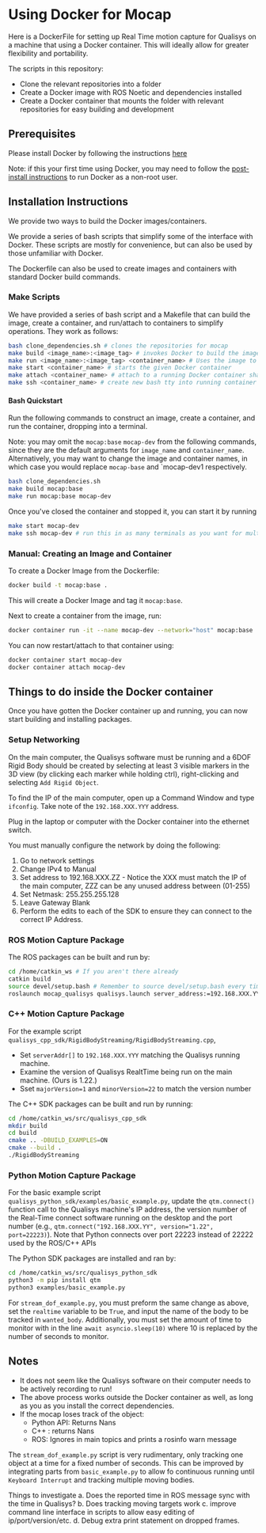 # Using Docker for Mocap

Here is a DockerFile for setting up Real Time motion capture for Qualisys on a machine that using a Docker container.
This will ideally allow for greater flexibility and portability.

The scripts in this repository:
- Clone the relevant repositories into a folder
- Create a Docker image with ROS Noetic and dependencies installed
- Create a Docker container that mounts the folder with relevant repositories for easy building and development


## Prerequisites

Please install Docker by following the instructions [here](https://docs.docker.com/engine/install/)

Note: if this your first time using Docker, you may need to follow the [post-install instructions](https://docs.docker.com/engine/install/linux-postinstall/) to run Docker as a non-root user.


## Installation Instructions

We provide two ways to build the Docker images/containers. 

We provide a series of bash scripts that simplify some of the interface with Docker. These scripts are mostly for convenience, but can also be used by those unfamiliar with Docker.

The Dockerfile can also be used to create images and containers with standard Docker build commands.

### Make Scripts
We have provided a series of bash script and a Makefile that can build the image, create a container, and run/attach to containers to simplify operations. They work as follows:

```bash
bash clone_dependencies.sh # clones the repositories for mocap
make build <image_name>:<image_tag> # invokes Docker to build the image according to the DockerFile
make run <image_name>:<image_tag> <container_name> # Uses the image to build a container and starts it
make start <container_name> # starts the given Docker container
make attach <container_name> # attach to a running Docker container sharing tty session
make ssh <container_name> # create new bash tty into running container
```

#### Bash Quickstart

Run the following commands to construct an image, create a container, and run the container, dropping into a terminal.

Note: you may omit the `mocap:base` `mocap-dev` from the following commands, since they are the default arguments for `image_name` and `container_name`. Alternatively, you may want to change the image and container names, in which case you would replace `mocap-base` and `mocap-dev1 respectively.

``` bash
bash clone_dependencies.sh
make build mocap:base
make run mocap:base mocap-dev
```

Once you've closed the container and stopped it, you can start it by running
``` bash
make start mocap-dev
make ssh mocap-dev # run this in as many terminals as you want for multiple views into a container
```


### Manual: Creating an Image and Container

To create a Docker Image from the Dockerfile:

``` bash
docker build -t mocap:base .
```

This will create a Docker Image and tag it `mocap:base`.


Next to create a container from the image, run:
``` bash
docker container run -it --name mocap-dev --network="host" mocap:base 
```

You can now restart/attach to that container using:

``` bash
docker container start mocap-dev
docker container attach mocap-dev
```


## Things to do inside the Docker container

Once you have gotten the Docker container up and running, you can now start building and installing packages.

### Setup Networking

On the main computer, the Qualisys software must be running and a 6DOF Rigid Body should be created by selecting at least 3 visible markers in the 3D view (by clicking each marker while holding ctrl), right-clicking and selecting `Add Rigid Object`.

To find the IP of the main computer, open up a Command Window and type `ifconfig`.
Take note of the `192.168.XXX.YYY` address.

Plug in the laptop or computer with the Docker container into the ethernet switch.

You must manually configure the network by doing the following:

  1. Go to network settings
  2. Change IPv4 to Manual
  3. Set address to 192.168.XXX.ZZ - Notice the XXX must match the IP of the main computer, ZZZ can be any unused address between (01-255)
  4. Set Netmask: 255.255.255.128
  5. Leave Gateway Blank
  6. Perform the edits to each of the SDK to ensure they can connect to the correct IP Address.

### ROS Motion Capture Package

The ROS packages can be built and run by:
``` bash
cd /home/catkin_ws # If you aren't there already
catkin build
source devel/setup.bash # Remember to source devel/setup.bash every time you restart the container
roslaunch mocap_qualisys qualisys.launch server_address:=192.168.XXX.YYY # Where XXX.YYY corresponds to IP address of computer running qualisys software
```

### C++ Motion Capture Package

For the example script `qualisys_cpp_sdk/RigidBodyStreaming/RigidBodyStreaming.cpp`, 
- Set `serverAddr[]` to `192.168.XXX.YYY` matching the Qualisys running machine.
- Examine the version of Qualisys RealtTime being run on the main machine. (Ours is 1.22.)
- Sset `majorVersion=1` and `minorVersion=22` to match the version number


The C++ SDK packages can be built and run by running:

``` bash
cd /home/catkin_ws/src/qualisys_cpp_sdk
mkdir build
cd build
cmake .. -DBUILD_EXAMPLES=ON
cmake --build .
./RigidBodyStreaming
```

### Python Motion Capture Package

For the basic example script `qualisys_python_sdk/examples/basic_example.py`,
update the `qtm.connect()` function call to the Qualisys machine's IP address, the version number of the Real-Time connect software running on the desktop and the port number (e.g., `qtm.connect("192.168.XXX.YY", version="1.22", port=22223)`).
Note that Python connects over port 22223 instead of 22222 used by the ROS/C++ APIs

The Python SDK packages are installed and ran by:
```bash
cd /home/catkin_ws/src/qualisys_python_sdk
python3 -m pip install qtm
python3 examples/basic_example.py
```

For `stream_dof_example.py`, you must preform the same change as above, set the `realtime` variable to be `True`, and input the name of the body to be tracked in `wanted_body`. Additionally, you must set the amount of time to monitor with in the line `await asyncio.sleep(10)` where 10 is replaced by the number of seconds to monitor.

## Notes

- It does not seem like the Qualisys software on their computer needs to be actively recording to run!
- The above process works outside the Docker container as well, as long as you as you install the correct dependencies.
- If the mocap loses track of the object:
  - Python API: Returns Nans
  - C++ : returns Nans
  - ROS: Ignores in main topics and prints a rosinfo warn message

The `stream_dof_example.py` script is very rudimentary, only tracking one object at a time for a fixed number of seconds. This can be improved by integrating parts from `basic_example.py` to allow fo continuous running until `Keyboard Interrupt` and tracking multiple moving bodies.

Things to investigate
  a. Does the reported time in ROS message sync with the time in Qualisys?
  b. Does tracking moving targets work
  c. improve command line interface in scripts to allow easy editing of ip/port/version/etc.
  d. Debug extra print statement on dropped frames.

